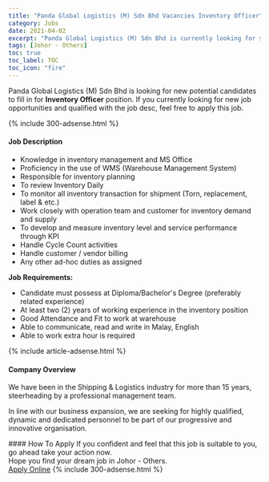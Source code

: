 ```yaml
---
title: "Panda Global Logistics (M) Sdn Bhd Vacancies Inventory Officer" 
category: Jobs 
date: 2021-04-02 
excerpt: "Panda Global Logistics (M) Sdn Bhd is currently looking for suitable person to fill in the Inventory Officer which based in Johor - Others" 
tags: [Johor - Others] 
toc: true 
toc_label: TOC 
toc_icon: "fire" 
--- 
```


<p>Panda Global Logistics (M) Sdn Bhd is looking for new potential candidates to fill in for <b>Inventory Officer</b> position. If you currently looking for new job opportunities and qualified with the job desc, feel free to apply this job.
</p>{% include 300-adsense.html %} 
<div><div><h4>Job Description</h4></div><div><div><span><div><ul><li>Knowledge in inventory management and MS Office</li><li>Proficiency in the use of WMS (Warehouse Management System)</li><li>Responsible for inventory planning</li><li>To review Inventory Daily</li><li>To monitor all inventory transaction for shipment (Torn, replacement, label &amp; etc.)</li><li>Work closely with operation team and customer for inventory demand and supply</li><li>To develop and measure inventory level and service performance through KPI</li><li>Handle Cycle Count activities</li><li>Handle customer / vendor billing</li><li>Any other ad-hoc duties as assigned</li></ul><p><strong>Job Requirements:</strong></p><ul><li>Candidate must possess at Diploma/Bachelor's Degree (preferably related experience)</li><li>At least two (2) years of working experience in the inventory position</li><li>Good Attendance and Fit to work at warehouse</li><li>Able to communicate, read and write in Malay, English</li><li>Able to work extra hour is required</li></ul></div></span></div></div></div> 
{% include article-adsense.html %} 
<div><div><h4>Company Overview</h4></div><div><div><span><div><p>We have been in the Shipping &amp; Logistics&#160;industry for more than 15 years, steerheading by a professional management team.&#160;</p><p>In line with our business expansion, we are seeking for highly qualified, dynamic and dedicated personnel to be part of our progressive and innovative organisation.&#160;</p></div></span></div></div></div> 
#### How To Apply 
If you confident and feel that this job is suitable to you, go ahead take your action now. <br/> 
Hope you find your dream job in Johor - Others. <br/> 
<a href="https://www.jobstreet.com.my/en/job/inventory-officer-4523946?jobId=jobstreet-my-job-4523946&" class="btn btn--info" target="_blank" rel="nofollow noopenner">Apply Online</a> 
{% include 300-adsense.html %} 